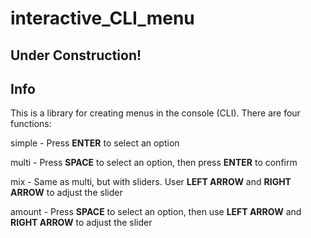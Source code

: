 # interactive_CLI_menu

## **Under Construction!**

## Info

This is a library for creating menus in the console (CLI). There are four functions:

simple - Press **ENTER** to select an option

multi - Press **SPACE** to select an option, then press **ENTER** to confirm

mix - Same as multi, but with sliders. User **LEFT ARROW** and **RIGHT ARROW** to adjust the slider

amount - Press **SPACE** to select an option, then use **LEFT ARROW** and **RIGHT ARROW** to adjust the slider